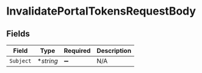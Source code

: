 # InvalidatePortalTokensRequestBody


## Fields

| Field              | Type               | Required           | Description        |
| ------------------ | ------------------ | ------------------ | ------------------ |
| `Subject`          | **string*          | :heavy_minus_sign: | N/A                |